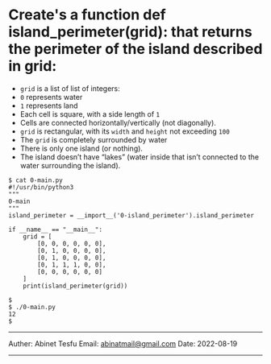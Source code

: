 # Create's a function def island_perimeter(grid): that returns the perimeter of the island described in grid:

- `grid` is a list of list of integers:
- `0` represents water
- `1` represents land
- Each cell is square, with a side length of `1`
- Cells are connected horizontally/vertically (not diagonally).
- `grid` is rectangular, with its `width` and `height` not exceeding `100`
- The `grid` is completely surrounded by water
- There is only one island (or nothing).
- The island doesn’t have “lakes” (water inside that isn’t connected to the water surrounding the island).

```
$ cat 0-main.py
#!/usr/bin/python3
"""
0-main
"""
island_perimeter = __import__('0-island_perimeter').island_perimeter

if __name__ == "__main__":
    grid = [
        [0, 0, 0, 0, 0, 0],
        [0, 1, 0, 0, 0, 0],
        [0, 1, 0, 0, 0, 0],
        [0, 1, 1, 1, 0, 0],
        [0, 0, 0, 0, 0, 0]
    ]
    print(island_perimeter(grid))

$ 
$ ./0-main.py
12
$ 
```

----------------------------------------------------------------------------------------------------------------------------------------------------------------------

Auther: Abinet Tesfu
Email: abinatmail@gmail.com
Date: 2022-08-19

----------------------------------------------------------------------------------------------------------------------------------------------------------------------
